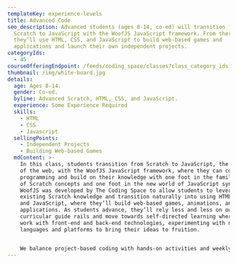 ```yaml
---
templateKey: experience-levels
title: Advanced Code
seo_description: Advanced students (ages 8-14, co-ed) will transition from
  Scratch to JavaScript with the WoofJS JavaScript framework. From there,
  they’ll use HTML, CSS, and JavaScript to build web-based games and
  applications and launch their own independent projects.
categoryIds:
  - 45
courseOfferingEndpoint: /feeds/coding_space/classes?class_category_ids[]=45
thumbnail: /img/white-board.jpg
details:
  age: Ages 8-14.
  gender: Co-ed.
  byline: Advanced Scratch, HTML, CSS, and JavaScript.
  experience: Some Experience Required
  skills:
    - HTML
    - CSS
    - Javascript
  sellingPoints:
    - Independent Projects
    - Building Web-based Games
  mdContent: >-
    In this class, students transition from Scratch to JavaScript, the language
    of the web, with the WoofJS JavaScript framework, where they can continue
    programming and build on their knowledge with one foot in the familiar world
    of Scratch concepts and one foot in the new world of JavaScript syntax.
    WoofJS was developed by The Coding Space to allow students to leverage their
    existing Scratch knowledge and transition naturally into using HTML, CSS,
    and JavaScript, where they’ll build web-based games, animations, and
    applications. As students advance, they’ll rely less and less on our
    curricular guide rails and move towards self-directed learning where they’ll
    work with front-end and back-end technologies, experimenting with new
    languages and platforms to bring their ideas to fruition.


    We balance project-based coding with hands-on activities and weekly challenges that help students learn on and off-screen. During each class, students get a break from their screens and discover opportunities to create and explore all around them with activities such as: engineering challenges, science experiments, short story writing, and more.
---
```

